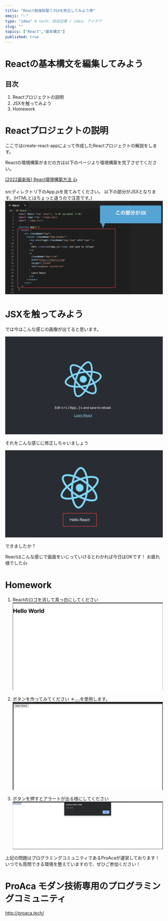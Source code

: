 ```yaml
---
title: "React勉強部屋①JSXを修正してみよう😎"
emoji: "✨"
type: "idea" # tech: 技術記事 / idea: アイデア
slug: ""
topics: ["React","基本構文"]
published: true
---
```


# Reactの基本構文を編集してみよう

## 目次
1. Reactプロジェクトの説明
2. JSXを触ってみよう
3. Homework

# Reactプロジェクトの説明

ここではcreate-react-appによって作成したReactプロジェクトの解説をします。

Reactの環境構築がまだの方は以下のページより環境構築を完了させてください。

[[2022最新版] React環境構築方法 👍](https://zenn.dev/yusu29/articles/environment_setup)

srcディレクトリ下のApp.jsを見てみてください。
以下の部分がJSXとなります。(HTMLとはちょっと違うので注意です。)
![JSX説明](/images/fix_jsx/jsx.png)

# JSXを触ってみよう

では今はこんな感じの画像が出てると思います。

![React環境構築完了](/images//environment_setup/createreactappImage.png)

それをこんな感じに修正しちゃいましょう

![ReactHelloworld](/images/fix_jsx/reacthello.png)

できましたか？

Reactはこんな感じで画面をいじっていけるとわかれば今日はOKです！
お疲れ様でした👍

# Homework
1. Reactのロゴを消して真っ白にしてください
![ReactHelloworld](/images/fix_jsx/homework.png)

2. ボタンを作ってみてください
＊<button></button>を使用します。
![ReactHelloworld](/images/fix_jsx/homework2.png)

3. ボタンを押すとアラートが出る様にしてください
![ReactHelloworld](/images/fix_jsx/homework3.png)

上記の問題はプログラミングコミュニティであるProAcaが運営しております！
いつでも質問できる環境を整えていますので、ぜひご参加ください！

# ProAca モダン技術専用のプログラミングコミュニティ
http://proaca.tech/